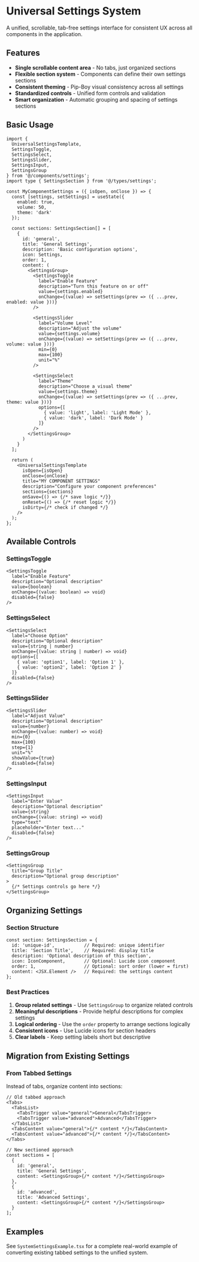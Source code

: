 # Universal Settings System

A unified, scrollable, tab-free settings interface for consistent UX across all components in the application.

## Features

- **Single scrollable content area** - No tabs, just organized sections
- **Flexible section system** - Components can define their own settings sections
- **Consistent theming** - Pip-Boy visual consistency across all settings
- **Standardized controls** - Unified form controls and validation
- **Smart organization** - Automatic grouping and spacing of settings sections

## Basic Usage

```tsx
import { 
  UniversalSettingsTemplate, 
  SettingsToggle, 
  SettingsSelect, 
  SettingsSlider,
  SettingsInput,
  SettingsGroup 
} from '@/components/settings';
import type { SettingsSection } from '@/types/settings';

const MyComponentSettings = ({ isOpen, onClose }) => {
  const [settings, setSettings] = useState({
    enabled: true,
    volume: 50,
    theme: 'dark'
  });

  const sections: SettingsSection[] = [
    {
      id: 'general',
      title: 'General Settings',
      description: 'Basic configuration options',
      icon: Settings,
      order: 1,
      content: (
        <SettingsGroup>
          <SettingsToggle
            label="Enable Feature"
            description="Turn this feature on or off"
            value={settings.enabled}
            onChange={(value) => setSettings(prev => ({ ...prev, enabled: value }))}
          />
          
          <SettingsSlider
            label="Volume Level"
            description="Adjust the volume"
            value={settings.volume}
            onChange={(value) => setSettings(prev => ({ ...prev, volume: value }))}
            min={0}
            max={100}
            unit="%"
          />
          
          <SettingsSelect
            label="Theme"
            description="Choose a visual theme"
            value={settings.theme}
            onChange={(value) => setSettings(prev => ({ ...prev, theme: value }))}
            options={[
              { value: 'light', label: 'Light Mode' },
              { value: 'dark', label: 'Dark Mode' }
            ]}
          />
        </SettingsGroup>
      )
    }
  ];

  return (
    <UniversalSettingsTemplate
      isOpen={isOpen}
      onClose={onClose}
      title="MY COMPONENT SETTINGS"
      description="Configure your component preferences"
      sections={sections}
      onSave={() => {/* save logic */}}
      onReset={() => {/* reset logic */}}
      isDirty={/* check if changed */}
    />
  );
};
```

## Available Controls

### SettingsToggle
```tsx
<SettingsToggle
  label="Enable Feature"
  description="Optional description"
  value={boolean}
  onChange={(value: boolean) => void}
  disabled={false}
/>
```

### SettingsSelect
```tsx
<SettingsSelect
  label="Choose Option"
  description="Optional description"
  value={string | number}
  onChange={(value: string | number) => void}
  options={[
    { value: 'option1', label: 'Option 1' },
    { value: 'option2', label: 'Option 2' }
  ]}
  disabled={false}
/>
```

### SettingsSlider
```tsx
<SettingsSlider
  label="Adjust Value"
  description="Optional description"
  value={number}
  onChange={(value: number) => void}
  min={0}
  max={100}
  step={1}
  unit="%"
  showValue={true}
  disabled={false}
/>
```

### SettingsInput
```tsx
<SettingsInput
  label="Enter Value"
  description="Optional description"
  value={string}
  onChange={(value: string) => void}
  type="text"
  placeholder="Enter text..."
  disabled={false}
/>
```

### SettingsGroup
```tsx
<SettingsGroup
  title="Group Title"
  description="Optional group description"
>
  {/* Settings controls go here */}
</SettingsGroup>
```

## Organizing Settings

### Section Structure
```tsx
const section: SettingsSection = {
  id: 'unique-id',           // Required: unique identifier
  title: 'Section Title',    // Required: display title
  description: 'Optional description of this section',
  icon: IconComponent,       // Optional: Lucide icon component
  order: 1,                  // Optional: sort order (lower = first)
  content: <JSX.Element />   // Required: the settings content
};
```

### Best Practices

1. **Group related settings** - Use `SettingsGroup` to organize related controls
2. **Meaningful descriptions** - Provide helpful descriptions for complex settings
3. **Logical ordering** - Use the `order` property to arrange sections logically
4. **Consistent icons** - Use Lucide icons for section headers
5. **Clear labels** - Keep setting labels short but descriptive

## Migration from Existing Settings

### From Tabbed Settings
Instead of tabs, organize content into sections:

```tsx
// Old tabbed approach
<Tabs>
  <TabsList>
    <TabsTrigger value="general">General</TabsTrigger>
    <TabsTrigger value="advanced">Advanced</TabsTrigger>
  </TabsList>
  <TabsContent value="general">{/* content */}</TabsContent>
  <TabsContent value="advanced">{/* content */}</TabsContent>
</Tabs>

// New sectioned approach
const sections = [
  {
    id: 'general',
    title: 'General Settings',
    content: <SettingsGroup>{/* content */}</SettingsGroup>
  },
  {
    id: 'advanced', 
    title: 'Advanced Settings',
    content: <SettingsGroup>{/* content */}</SettingsGroup>
  }
];
```

## Examples

See `SystemSettingsExample.tsx` for a complete real-world example of converting existing tabbed settings to the unified system.
